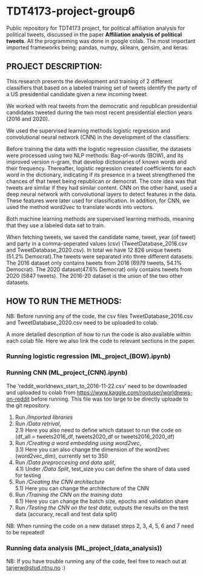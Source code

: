 # TDT4173-project-group6
Public repository for TDT4173 project, for political affiliation analysis for political tweets, discussed in the paper **Affiliation analysis of political tweets**. All the programming was done in google colab. The most important imported frameworks being; pandas, numpy, sklearn, gensim, and keras.

## PROJECT DESCRIPTION:
This research presents the development and training of 2 different classifiers that based on a labeled training set of tweets identify the party of a US presidential candidate given a new incoming tweet.

We worked with real tweets from the democratic and republican presidential candidates tweeted during the two most recent presidential election years (2016 and 2020).

We used the supervised learning methods logistic regression and convolutional neural network (CNN) in the development of the classifiers:

Before training the data with the logistic regression classifier, the datasets were processed using two NLP methods: Bag-of-words (BOW), and its improved version n-gram, that develop dictionaries of known words and their frequency. Thereafter, logistic regression created coefficients for each word in the dictionary, indicating if its presence in a tweet strengthened the chances of that tweet being republican or democrat. The core idea was that tweets are similar if they had similar content.
CNN on the other hand, used a deep neural network with convolutional layers to detect features in the data. These features were later used for classification. In addition, for CNN, we used the method word2vec to translate words into vectors. 

Both machine learning methods are supervised learning methods, meaning that they use a labeled data set to train.

When fetching tweets, we saved the candidate name, tweet, year (of tweet) and party in a comma-seperated values (csv) (TweetDatabase_2016.csv and TweetDatabase_2020.csv). In total we have 12 826 unique tweets (51.2% Democrat).The tweets were separated into three different datasets. The 2016 dataset only contains tweets from 2016 (6979 tweets, 54.1% Democrat).  The 2020 dataset(47.6% Democrat) only contains tweets from 2020 (5847 tweets).  The 2016-20 dataset is the union of the two other datasets.

## HOW TO RUN THE METHODS:

NB: Before running any of the code, the csv files TweetDatabase_2016.csv and TweetDatabase_2020.csv need to be uploaded to colab. 

A more detailed description of how to run the code is also available within each colab file. Here we also link the code to relevant sections in the paper.   

### Running logistic regression (ML_project_(BOW).ipynb)


### Running CNN (ML_project_(CNN).ipynb)

The 'reddit_worldnews_start_to_2016-11-22.csv' need to be downloaded and uploaded to colab from https://www.kaggle.com/rootuser/worldnews-on-reddit before running. This file was too large to be directly uploade to the git repository. 

1) Run */Imported libraries*
2) Run */Data retrival*, 
     <br/>2.1) Here you also need to define which dataset to run the code on (df_all = tweets2016_df, tweets2020_df or tweets2016_2020_df)
3) Run */Creating a word embedding using word2vec*, 
     <br/>3.1) Here you can also change the dimension of the word2vec (word2vec_dim), currently set to 350
4) Run */Data preproccesing and data split*,
     <br/>4.1) Under */Data Split*, test_size you can define the share of data used for testing
5) Run */Creating the CNN architecture*
     <br/>5.1) Here you can change the architecture of the CNN
6) Run */Training the CNN on the training data*
     <br/>6.1) Here you can change the batch size, epochs and validation share
7) Run */Testing the CNN on the test data*, outputs the results on the test data (accuracy, recall and test data split)

NB: When running the code on a new dataset steps 2, 3, 4, 5, 6 and 7 need to be repeated! 

### Running data analysis (ML_project_(data_analysis))



NB: If you have trouble running any of the code, feel free to reach out at tarjerw@stud.ntnu.no :)
